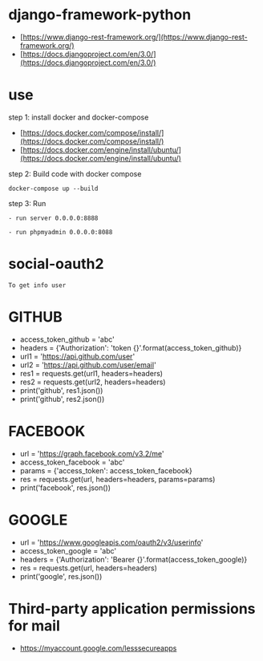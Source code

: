 # django-framework-python
- [https://www.django-rest-framework.org/](https://www.django-rest-framework.org/)
- [https://docs.djangoproject.com/en/3.0/](https://docs.djangoproject.com/en/3.0/)
# use 
step 1: install docker and docker-compose

- [https://docs.docker.com/compose/install/](https://docs.docker.com/compose/install/)
- [https://docs.docker.com/engine/install/ubuntu/](https://docs.docker.com/engine/install/ubuntu/)

step 2: Build code with docker compose
```
docker-compose up --build
```

step 3: Run
```
- run server 0.0.0.0:8888

- run phpmyadmin 0.0.0.0:8088
```

# social-oauth2
```To get info user``` 
# GITHUB
- access_token_github = 'abc'
- headers = {'Authorization': 'token {}'.format(access_token_github)}
- url1 = 'https://api.github.com/user'
- url2 = 'https://api.github.com/user/email'
- res1 = requests.get(url1, headers=headers)
- res2 = requests.get(url2, headers=headers)
- print('github', res1.json())
- print('github', res2.json())

# FACEBOOK
- url = 'https://graph.facebook.com/v3.2/me'
- access_token_facebook = 'abc'
- params = {'access_token': access_token_facebook}
- res = requests.get(url, headers=headers, params=params)
- print('facebook', res.json())

# GOOGLE
- url = 'https://www.googleapis.com/oauth2/v3/userinfo'
- access_token_google = 'abc'
- headers = {'Authorization': 'Bearer {}'.format(access_token_google)}
- res = requests.get(url, headers=headers)
- print('google', res.json())

# Third-party application permissions for mail 
- https://myaccount.google.com/lesssecureapps